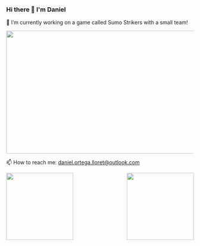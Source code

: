  ### Hi there 👋 I'm Daniel

<!--
**Daniel-Ortega-Lloret/Daniel-Ortega-Lloret** is a ✨ _special_ ✨ repository because its `README.md` (this file) appears on your GitHub profile.

Here are some ideas to get you started: -->


🔭 I’m currently working on a game called Sumo Strikers with a small team!


[<img src="https://github.com/Daniel-Ortega-Lloret/Daniel-Ortega-Lloret/assets/124155891/60b9f1f7-b2e9-4fff-959c-6659790ec7b7" width="600" height="330"
align="center"/>](https://youtu.be/03_p1_Hj9X0)


📫 How to reach me: daniel.ortega.lloret@outlook.com

<!--
- 🌱 I’m currently learning Algorithm Design
- 👯 I’m looking to collaborate on ...
- 🤔 I’m looking for help with ...
- 💬 Ask me about ...

- 😄 Pronouns: ...
- ⚡ Fun fact: ...
-->

 <a href="https://github.com/Daniel-Ortega-Lloret/convoychat">
   <img height=180 align="center" src="https://github-readme-stats.vercel.app/api/top-langs?username=Daniel-Ortega-Lloret&layout=compact&langs_count=8&card_width=320" />
 </a>
 <a href="https://github.com/Daniel-Ortega-Lloret/github-readme-stats">
   <img height=180 align="right" src="https://github-readme-stats.vercel.app/api?username=Daniel-Ortega-Lloret" />
 </a>

